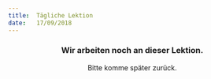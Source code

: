 ```yaml
---
title:  Tägliche Lektion
date:   17/09/2018
---
```


### <center>Wir arbeiten noch an dieser Lektion.</center>
<center>Bitte komme später zurück.</center>